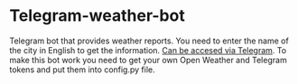 # Telegram-weather-bot
Telegram bot that provides weather reports. You need to enter the name of the city in English to get the information. [Can be accesed via Telegram](https://t.me/Weather040722_bot).
To make this bot work you need to get your own Open Weather and Telegram tokens and put them into config.py file.
